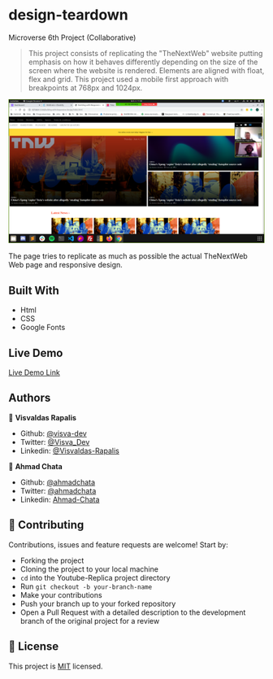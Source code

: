# design-teardown
Microverse 6th Project (Collaborative)

> This project consists of replicating the "TheNextWeb" website putting emphasis on how it behaves differently depending on the size of the screen where the website is rendered. Elements are aligned with float, flex and grid. This project used a mobile first approach with breakpoints at 768px and 1024px.

![screenshot](./images/screenshot.png)

The page tries to replicate as much as possible the actual TheNextWeb Web page and responsive design.

## Built With

- Html
- CSS
- Google Fonts

## Live Demo

[Live Demo Link](https://rawcdn.githack.com/visva-dev/Building-with-Responsive-Design/822c09b2348dadf1afafb41836940077f5650296/index.html)

## Authors

👤 **Visvaldas Rapalis**

- Github: [@visva-dev](https://github.com/visva-dev)
- Twitter: [@Visva_Dev](https://twitter.com/Visva_Dev)
- Linkedin: [@Visvaldas-Rapalis](https://www.linkedin.com/in/visvaldas-rapalis-009797b9/)

👤 **Ahmad Chata**

- Github: [@ahmadchata](https://github.com/ahmadchata)
- Twitter: [@ahmadchata](https://twitter.com/ahmadchata)
- Linkedin: [Ahmad-Chata](https://www.linkedin.com/in/ahmad-chata-957b9b51/)

## 🤝 Contributing

Contributions, issues and feature requests are welcome! Start by:

- Forking the project
- Cloning the project to your local machine
- `cd` into the Youtube-Replica project directory
- Run `git checkout -b your-branch-name`
- Make your contributions
- Push your branch up to your forked repository
- Open a Pull Request with a detailed description to the development branch of the original project for a review

## 📝 License

This project is [MIT](https://opensource.org/licenses/MIT) licensed.
